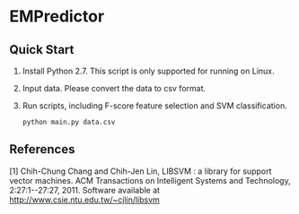# EMPredictor

## Quick Start

1. Install Python 2.7. This script is only supported for running on Linux.

2. Input data. Please convert the data to csv format.

3. Run scripts, including F-score feature selection and SVM classification.

   ```
   python main.py data.csv
   ```

## References

[1] Chih-Chung Chang and Chih-Jen Lin, LIBSVM : a library for support vector machines. ACM Transactions on Intelligent Systems and Technology, 2:27:1--27:27, 2011. Software available at http://www.csie.ntu.edu.tw/~cjlin/libsvm